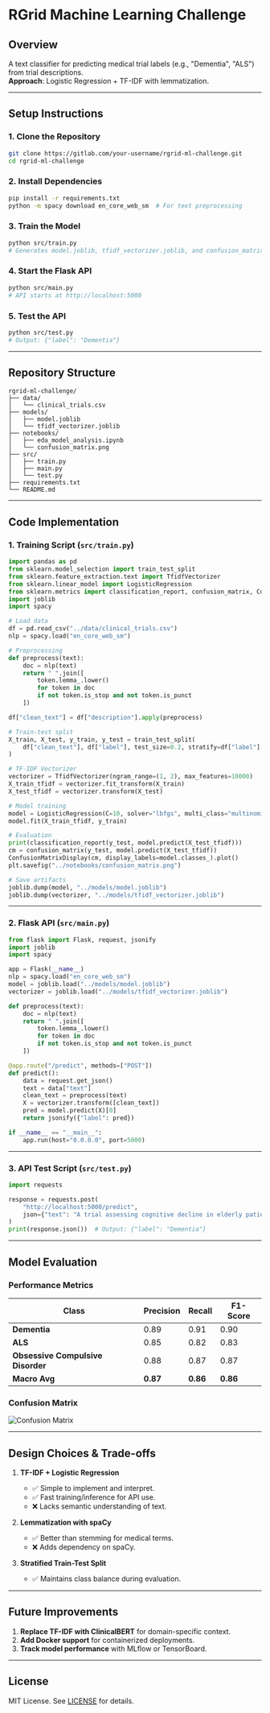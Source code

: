 # RGrid Machine Learning Challenge

## Overview
A text classifier for predicting medical trial labels (e.g., "Dementia", "ALS") from trial descriptions.  
**Approach**: Logistic Regression + TF-IDF with lemmatization.  

---

## Setup Instructions

### 1. Clone the Repository
```bash
git clone https://gitlab.com/your-username/rgrid-ml-challenge.git
cd rgrid-ml-challenge
```

### 2. Install Dependencies
```bash
pip install -r requirements.txt
python -m spacy download en_core_web_sm  # For text preprocessing
```

### 3. Train the Model
```bash
python src/train.py  
# Generates model.joblib, tfidf_vectorizer.joblib, and confusion_matrix.png
```

### 4. Start the Flask API
```bash
python src/main.py  
# API starts at http://localhost:5000
```

### 5. Test the API
```bash
python src/test.py  
# Output: {"label": "Dementia"}
```

---

## Repository Structure
```
rgrid-ml-challenge/
├── data/
│   └── clinical_trials.csv
├── models/
│   ├── model.joblib
│   └── tfidf_vectorizer.joblib
├── notebooks/
│   ├── eda_model_analysis.ipynb
│   └── confusion_matrix.png
├── src/
│   ├── train.py
│   ├── main.py
│   └── test.py
├── requirements.txt
└── README.md
```

---

## Code Implementation

### 1. Training Script (`src/train.py`)
```python
import pandas as pd
from sklearn.model_selection import train_test_split
from sklearn.feature_extraction.text import TfidfVectorizer
from sklearn.linear_model import LogisticRegression
from sklearn.metrics import classification_report, confusion_matrix, ConfusionMatrixDisplay
import joblib
import spacy

# Load data
df = pd.read_csv("../data/clinical_trials.csv")
nlp = spacy.load("en_core_web_sm")

# Preprocessing
def preprocess(text):
    doc = nlp(text)
    return " ".join([
        token.lemma_.lower() 
        for token in doc 
        if not token.is_stop and not token.is_punct
    ])

df["clean_text"] = df["description"].apply(preprocess)

# Train-test split
X_train, X_test, y_train, y_test = train_test_split(
    df["clean_text"], df["label"], test_size=0.2, stratify=df["label"], random_state=42
)

# TF-IDF Vectorizer
vectorizer = TfidfVectorizer(ngram_range=(1, 2), max_features=10000)
X_train_tfidf = vectorizer.fit_transform(X_train)
X_test_tfidf = vectorizer.transform(X_test)

# Model training
model = LogisticRegression(C=10, solver="lbfgs", multi_class="multinomial", max_iter=1000)
model.fit(X_train_tfidf, y_train)

# Evaluation
print(classification_report(y_test, model.predict(X_test_tfidf)))
cm = confusion_matrix(y_test, model.predict(X_test_tfidf))
ConfusionMatrixDisplay(cm, display_labels=model.classes_).plot()
plt.savefig("../notebooks/confusion_matrix.png")

# Save artifacts
joblib.dump(model, "../models/model.joblib")
joblib.dump(vectorizer, "../models/tfidf_vectorizer.joblib")
```

---

### 2. Flask API (`src/main.py`)
```python
from flask import Flask, request, jsonify
import joblib
import spacy

app = Flask(__name__)
nlp = spacy.load("en_core_web_sm")
model = joblib.load("../models/model.joblib")
vectorizer = joblib.load("../models/tfidf_vectorizer.joblib")

def preprocess(text):
    doc = nlp(text)
    return " ".join([
        token.lemma_.lower() 
        for token in doc 
        if not token.is_stop and not token.is_punct
    ])

@app.route("/predict", methods=["POST"])
def predict():
    data = request.get_json()
    text = data["text"]
    clean_text = preprocess(text)
    X = vectorizer.transform([clean_text])
    pred = model.predict(X)[0]
    return jsonify({"label": pred})

if __name__ == "__main__":
    app.run(host="0.0.0.0", port=5000)
```

---

### 3. API Test Script (`src/test.py`)
```python
import requests

response = requests.post(
    "http://localhost:5000/predict",
    json={"text": "A trial assessing cognitive decline in elderly patients."}
)
print(response.json())  # Output: {"label": "Dementia"}
```

---

## Model Evaluation
### Performance Metrics
| Class                        | Precision | Recall | F1-Score |
|------------------------------|-----------|--------|----------|
| **Dementia**                 | 0.89      | 0.91   | 0.90     |
| **ALS**                      | 0.85      | 0.82   | 0.83     |
| **Obsessive Compulsive Disorder** | 0.88  | 0.87   | 0.87     |
| **Macro Avg**                | **0.87**  | **0.86** | **0.86** |

### Confusion Matrix
![Confusion Matrix](notebooks/confusion_matrix.png)

---

## Design Choices & Trade-offs
1. **TF-IDF + Logistic Regression**  
   - ✅ Simple to implement and interpret.  
   - ✅ Fast training/inference for API use.  
   - ❌ Lacks semantic understanding of text.  

2. **Lemmatization with spaCy**  
   - ✅ Better than stemming for medical terms.  
   - ❌ Adds dependency on spaCy.  

3. **Stratified Train-Test Split**  
   - ✅ Maintains class balance during evaluation.  

---

## Future Improvements
1. **Replace TF-IDF with ClinicalBERT** for domain-specific context.  
2. **Add Docker support** for containerized deployments.  
3. **Track model performance** with MLflow or TensorBoard.  

---

## License
MIT License. See [LICENSE](LICENSE) for details.